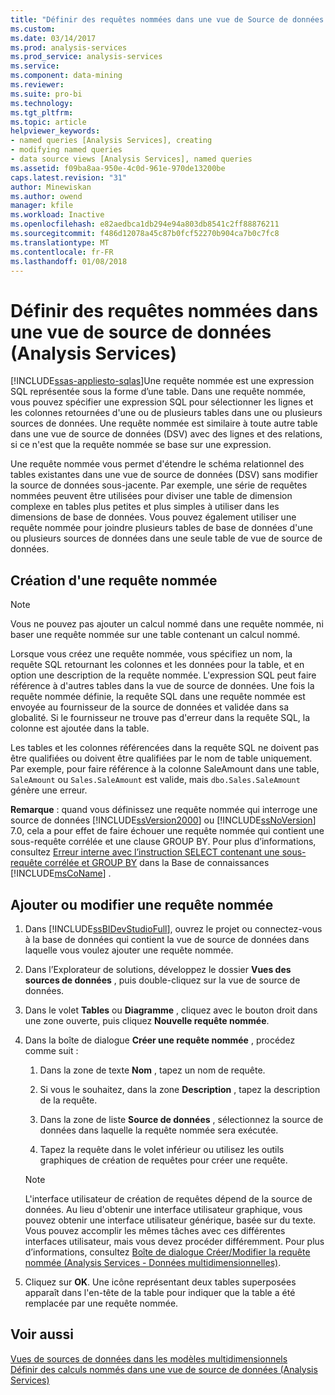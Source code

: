 ```yaml
---
title: "Définir des requêtes nommées dans une vue de Source de données (Analysis Services) | Documents Microsoft"
ms.custom: 
ms.date: 03/14/2017
ms.prod: analysis-services
ms.prod_service: analysis-services
ms.service: 
ms.component: data-mining
ms.reviewer: 
ms.suite: pro-bi
ms.technology: 
ms.tgt_pltfrm: 
ms.topic: article
helpviewer_keywords:
- named queries [Analysis Services], creating
- modifying named queries
- data source views [Analysis Services], named queries
ms.assetid: f09ba8aa-950e-4c0d-961e-970de13200be
caps.latest.revision: "31"
author: Minewiskan
ms.author: owend
manager: kfile
ms.workload: Inactive
ms.openlocfilehash: e82aedbca1db294e94a803db8541c2ff88876211
ms.sourcegitcommit: f486d12078a45c87b0fcf52270b904ca7b0c7fc8
ms.translationtype: MT
ms.contentlocale: fr-FR
ms.lasthandoff: 01/08/2018
---
```

# <a name="define-named-queries-in-a-data-source-view-analysis-services"></a>Définir des requêtes nommées dans une vue de source de données (Analysis Services)
[!INCLUDE[ssas-appliesto-sqlas](../../includes/ssas-appliesto-sqlas.md)]Une requête nommée est une expression SQL représentée sous la forme d’une table. Dans une requête nommée, vous pouvez spécifier une expression SQL pour sélectionner les lignes et les colonnes retournées d'une ou de plusieurs tables dans une ou plusieurs sources de données. Une requête nommée est similaire à toute autre table dans une vue de source de données (DSV) avec des lignes et des relations, si ce n'est que la requête nommée se base sur une expression.  
  
 Une requête nommée vous permet d'étendre le schéma relationnel des tables existantes dans une vue de source de données (DSV) sans modifier la source de données sous-jacente. Par exemple, une série de requêtes nommées peuvent être utilisées pour diviser une table de dimension complexe en tables plus petites et plus simples à utiliser dans les dimensions de base de données. Vous pouvez également utiliser une requête nommée pour joindre plusieurs tables de base de données d'une ou plusieurs sources de données dans une seule table de vue de source de données.  
  
## <a name="creating-a-named-query"></a>Création d'une requête nommée  
  
> [!NOTE]  
>  Vous ne pouvez pas ajouter un calcul nommé dans une requête nommée, ni baser une requête nommée sur une table contenant un calcul nommé.  
  
 Lorsque vous créez une requête nommée, vous spécifiez un nom, la requête SQL retournant les colonnes et les données pour la table, et en option une description de la requête nommée. L'expression SQL peut faire référence à d'autres tables dans la vue de source de données. Une fois la requête nommée définie, la requête SQL dans une requête nommée est envoyée au fournisseur de la source de données et validée dans sa globalité. Si le fournisseur ne trouve pas d'erreur dans la requête SQL, la colonne est ajoutée dans la table.  
  
 Les tables et les colonnes référencées dans la requête SQL ne doivent pas être qualifiées ou doivent être qualifiées par le nom de table uniquement. Par exemple, pour faire référence à la colonne SaleAmount dans une table, `SaleAmount` ou `Sales.SaleAmount` est valide, mais `dbo.Sales.SaleAmount` génère une erreur.  
  
 **Remarque** : quand vous définissez une requête nommée qui interroge une source de données [!INCLUDE[ssVersion2000](../../includes/ssversion2000-md.md)] ou [!INCLUDE[ssNoVersion](../../includes/ssnoversion-md.md)] 7.0, cela a pour effet de faire échouer une requête nommée qui contient une sous-requête corrélée et une clause GROUP BY. Pour plus d’informations, consultez [Erreur interne avec l’instruction SELECT contenant une sous-requête corrélée et GROUP BY](http://support.microsoft.com/kb/274729) dans la Base de connaissances [!INCLUDE[msCoName](../../includes/msconame-md.md)] .  
  
## <a name="add-or-edit-a-named-query"></a>Ajouter ou modifier une requête nommée  
  
1.  Dans [!INCLUDE[ssBIDevStudioFull](../../includes/ssbidevstudiofull-md.md)], ouvrez le projet ou connectez-vous à la base de données qui contient la vue de source de données dans laquelle vous voulez ajouter une requête nommée.  
  
2.  Dans l’Explorateur de solutions, développez le dossier **Vues des sources de données** , puis double-cliquez sur la vue de source de données.  
  
3.  Dans le volet **Tables** ou **Diagramme** , cliquez avec le bouton droit dans une zone ouverte, puis cliquez **Nouvelle requête nommée**.  
  
4.  Dans la boîte de dialogue **Créer une requête nommée** , procédez comme suit :  
  
    1.  Dans la zone de texte **Nom** , tapez un nom de requête.  
  
    2.  Si vous le souhaitez, dans la zone **Description** , tapez la description de la requête.  
  
    3.  Dans la zone de liste **Source de données** , sélectionnez la source de données dans laquelle la requête nommée sera exécutée.  
  
    4.  Tapez la requête dans le volet inférieur ou utilisez les outils graphiques de création de requêtes pour créer une requête.  
  
    > [!NOTE]  
    >  L'interface utilisateur de création de requêtes dépend de la source de données. Au lieu d'obtenir une interface utilisateur graphique, vous pouvez obtenir une interface utilisateur générique, basée sur du texte. Vous pouvez accomplir les mêmes tâches avec ces différentes interfaces utilisateur, mais vous devez procéder différemment. Pour plus d’informations, consultez [Boîte de dialogue Créer/Modifier la requête nommée &#40;Analysis Services - Données multidimensionnelles&#41;](http://msdn.microsoft.com/library/8e192ad6-a0b1-4e21-bb3f-087c93e62941).  
  
5.  Cliquez sur **OK**. Une icône représentant deux tables superposées apparaît dans l'en-tête de la table pour indiquer que la table a été remplacée par une requête nommée.  
  
## <a name="see-also"></a>Voir aussi  
 [Vues de sources de données dans les modèles multidimensionnels](../../analysis-services/multidimensional-models/data-source-views-in-multidimensional-models.md)   
 [Définir des calculs nommés dans une vue de source de données &#40;Analysis Services&#41;](../../analysis-services/multidimensional-models/define-named-calculations-in-a-data-source-view-analysis-services.md)  
  
  

